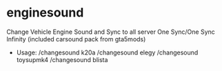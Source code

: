 # enginesound
Change Vehicle Engine Sound and Sync to all server One Sync/One Sync Infinity (included carsound pack from gta5mods)

- Usage: 
/changesound k20a
/changesound elegy
/changesound toysupmk4
/changesound blista
